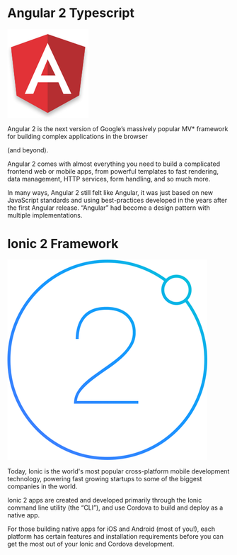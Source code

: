 # Angular 2 Typescript

![](/assets/import.pnghttps:/angular.io/resources/images/logos/standard/shield-large.png)

Angular 2 is the next version of Google’s massively popular MV\* framework for building complex applications in the browser

 \(and beyond\).

Angular 2 comes with almost everything you need to build a complicated frontend web or mobile apps, from powerful templates to fast rendering, data management, HTTP services, form handling, and so much more.

In many ways, Angular 2 still felt like Angular, it was just based on new JavaScript standards and using best-practices developed in the years after the first Angular release. “Angular” had become a design pattern with multiple implementations.



# Ionic 2 Framework

![](/assets/import.png)



Today, Ionic is the world's most popular cross-platform mobile development technology, powering fast growing startups to some of the biggest companies in the world.

Ionic 2 apps are created and developed primarily through the Ionic command line utility \(the “CLI”\), and use Cordova to build and deploy as a native app.

For those building native apps for iOS and Android \(most of you!\), each platform has certain features and installation requirements before you can get the most out of your Ionic and Cordova development.





